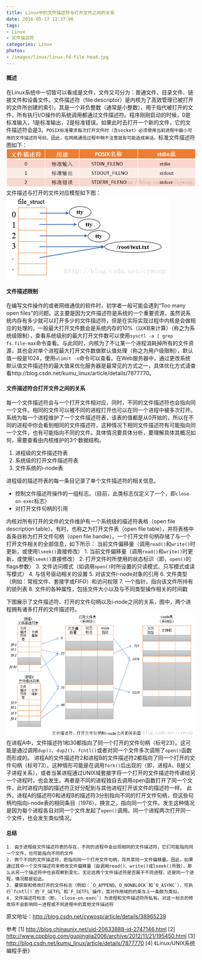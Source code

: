 ```yaml
---
title: Linux中的文件描述符与打开文件之间的关系
date: 2016-05-17 12:37:06
tags:
- Linux
- 文件描述符
categories: Linux
photos:
- /images/linux/linux-fd-file-head.jpg
---
```

#### 概述
在Linux系统中一切皆可以看成是文件，文件又可分为：普通文件、目录文件、链接文件和设备文件。文件描述符（file descriptor）是内核为了高效管理已被打开的文件所创建的索引，其是一个非负整数（通常是小整数），用于指代被打开的文件，所有执行I/O操作的系统调用都通过文件描述符。程序刚刚启动的时候，0是标准输入，1是标准输出，2是标准错误。如果此时去打开一个新的文件，它的文件描述符会是3。`POSIX标准要求每次打开文件时（含socket）必须使用当前进程中最小可用的文件描述符号码，因此，在网络通信过程中稍不注意就有可能造成串话。`标准文件描述符图如下：
![](/images/linux/linux-fd-file-0.png)
文件描述与打开的文件对应模型如下图：
![](/images/linux/linux-fd-file-1.png)
#### 文件描述限制
在编写文件操作的或者网络通信的软件时，初学者一般可能会遇到“Too many open files”的问题。这主要是因为文件描述符是系统的一个重要资源，虽然说系统内存有多少就可以打开多少的文件描述符，但是在实际实现过程中内核是会做相应的处理的，一般最大打开文件数会是系统内存的10%（以KB来计算）（称之为系统级限制），查看系统级别的最大打开文件数可以使用`sysctl -a | grep fs.file-max`命令查看。与此同时，内核为了不让某一个进程消耗掉所有的文件资源，其也会对单个进程最大打开文件数做默认值处理（称之为用户级限制），默认值一般是1024，使用`ulimit -n`命令可以查看。在Web服务器中，通过更改系统默认值文件描述符的最大值来优化服务器是最常见的方式之一，具体优化方式请查看http://blog.csdn.net/kumu_linux/article/details/7877770。
#### 文件描述符合打开文件之间的关系
每一个文件描述符会与一个打开文件相对应，同时，不同的文件描述符也会指向同一个文件。相同的文件可以被不同的进程打开也可以在同一个进程中被多次打开。系统为每一个进程维护了一个文件描述符表，该表的值都是从0开始的，所以在不同的进程中你会看到相同的文件描述符，这种情况下相同文件描述符有可能指向同一个文件，也有可能指向不同的文件。具体情况要具体分析，要理解具体其概况如何，需要查看由内核维护的3个数据结构。
 1. 进程级的文件描述符表
 2. 系统级的打开文件描述符表
 3. 文件系统的i-node表

进程级的描述符表的每一条目记录了单个文件描述符的相关信息。

- 控制文件描述符操作的一组标志。（目前，此类标志仅定义了一个，即`close-on-exec`标志）
- 对打开文件句柄的引用

内核对所有打开的文件的文件维护有一个系统级的描述符表格（open file description table）。有时，也称之为打开文件表（open file table），并将表格中各条目称为打开文件句柄（open file handle）。一个打开文件句柄存储了与一个打开文件相关的全部信息，如下所示：
当前文件偏移量（调用`read()`和`write()`时更新，或使用`lseek()`直接修改）
    1. 当前文件偏移量（调用`read()`和`write()`时更新，或使用`lseek()`直接修改）
    2. 打开文件时所使用的状态标识（即，`open()`的flags参数）
    3. 文件访问模式（如调用`open()`时所设置的只读模式、只写模式或读写模式）
    4. 与信号驱动相关的设置
    5. 对该文件i-node对象的引用
    6. 文件类型（例如：常规文件、套接字或FIFO）和访问权限
    7. 一个指针，指向该文件所持有的锁列表
    8. 文件的各种属性，包括文件大小以及与不同类型操作相关的时间戳

下图展示了文件描述符、打开的文件句柄以及i-node之间的关系，图中，两个进程拥有诸多打开的文件描述符。
![](/images/linux/linux-fd-file-2.png)
在进程A中，文件描述符1和30都指向了同一个打开的文件句柄（标号23）。这可能是通过调用`dup()`、`dup2()`、`fcntl()`或者对同一个文件多次调用了`open()`函数而形成的。
   进程A的文件描述符2和进程B的文件描述符2都指向了同一个打开的文件句柄（标号73）。这种情形可能是在调用`fork()`后出现的（即，进程A、B是父子进程关系），或者当某进程通过UNIX域套接字将一个打开的文件描述符传递给另一个进程时，也会发生。再者是不同的进程独自去调用open函数打开了同一个文件，此时进程内部的描述符正好分配到与其他进程打开该文件的描述符一样。
   此外，进程A的描述符0和进程B的描述符3分别指向不同的打开文件句柄，但这些句柄均指向i-node表的相同条目（1976），换言之，指向同一个文件。发生这种情况是因为每个进程各自对同一个文件发起了`open()`调用。同一个进程两次打开同一个文件，也会发生类似情况。
#### 总结
    1. 由于进程级文件描述符表的存在，不同的进程中会出现相同的文件描述符，它们可能指向同一个文件，也可能指向不同的文件
    2. 两个不同的文件描述符，若指向同一个打开文件句柄，将共享同一文件偏移量。因此，如果通过其中一个文件描述符来修改文件偏移量（由调用read()、write()或lseek()所致），那么从另一个描述符中也会观察到变化，无论这两个文件描述符是否属于不同进程，还是同一个进程，情况都是如此。
    3. 要获取和修改打开的文件标志（例如：`O_APPEND、O_NONBLOCK`和`O_ASYNC`），可执行`fcntl()`的`F_GETFL`和`F_SETFL`操作，其对作用域的约束与上一条颇为类似。
    4. 文件描述符标志（即，`close-on-exec`）为进程和文件描述符所私有。对这一标志的修改将不会影响同一进程或不同进程中的其他文件描述符

原文地址：http://blog.csdn.net/cywosp/article/details/38965239


参考
[1] http://blog.chinaunix.net/uid-20633888-id-2747146.html
[2] http://www.cppblog.com/guojingjia2006/archive/2012/11/21/195450.html
[3] http://blog.csdn.net/kumu_linux/article/details/7877770
[4] 《Linux/UNIX系统编程手册》
